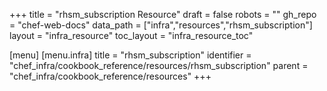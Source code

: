 +++
title = "rhsm_subscription Resource"
draft = false
robots = ""
gh_repo = "chef-web-docs"
data_path = ["infra","resources","rhsm_subscription"]
layout = "infra_resource"
toc_layout = "infra_resource_toc"

[menu]
  [menu.infra]
    title = "rhsm_subscription"
    identifier = "chef_infra/cookbook_reference/resources/rhsm_subscription"
    parent = "chef_infra/cookbook_reference/resources"
+++

<!-- The contents of this page are automatically generated from the rhsm_subscription.yaml file in the data directory. -->
<!-- To suggest a change, edit the https://github.com/chef/chef/blob/main/lib/chef/resource/rhsm_subscription.rb file
      and submit a pull request to the https://github.com/chef/chef repository. -->
